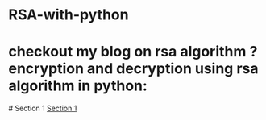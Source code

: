 # RSA-with-python
# checkout my blog on rsa algorithm ? encryption and decryption using rsa algorithm in python:
#<a name="section-1"></a> Section 1
[Section 1](#section-1)
